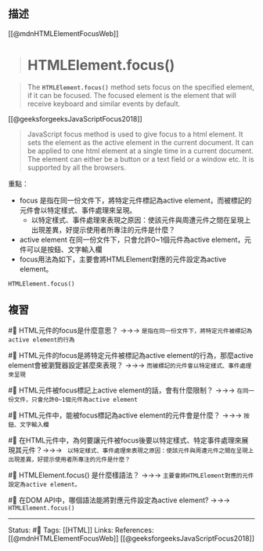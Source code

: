 ## 描述




[[@mdnHTMLElementFocusWeb]]
> # HTMLElement.focus()

> The **`HTMLElement.focus()`** method sets focus on the specified element, if it can be focused. The focused element is the element that will receive keyboard and similar events by default.


[[@geeksforgeeksJavaScriptFocus2018]]
> JavaScript focus method is used to give focus to a html element. It sets the element as the active element in the current document. It can be applied to one html element at a single time in a current document. The element can either be a button or a text field or a window etc. It is supported by all the browsers.

重點：
- focus 是指在同一份文件下，將特定元件標記為active element，而被標記的元件會以特定樣式、事件處理來呈現。
	- 以特定樣式、事件處理來表現之原因：使該元件與周遭元件之間在呈現上出現差異，好提示使用者所專注的元件是什麼？
- active element 在同一份文件下，只會允許0~1個元件為active element，元件可以是按鈕、文字輸入欄
- focus用法為如下，主要會將HTMLElement對應的元件設定為active element。
```
HTMLElement.focus()
```

## 複習


#🧠 HTML元件的focus是什麼意思？ ->->-> `是指在同一份文件下，將特定元件被標記為active element的行為`
<!--SR:!2024-12-18,506,250-->

#🧠 HTML元件的focus是將特定元件被標記為active element的行為，那麼active element會被瀏覽器設定甚麼來表現？ ->->-> `而被標記的元件會以特定樣式、事件處理來呈現`
<!--SR:!2023-09-14,2,245-->


#🧠 HTML元件被focus標記上active element的話，會有什麼限制？ ->->-> `在同一份文件，只會允許0~1個元件為active element`
<!--SR:!2023-11-06,98,230-->

#🧠 HTML元件中，能被focus標記為active element的元件會是什麼？ ->->-> `按鈕、文字輸入欄`
<!--SR:!2024-05-23,304,210-->

#🧠 在HTML元件中，為何要讓元件被focus後要以特定樣式、特定事件處理來展現其元件？->->-> ` 以特定樣式、事件處理來表現之原因：使該元件與周遭元件之間在呈現上出現差異，好提示使用者所專注的元件是什麼？`
<!--SR:!2023-12-20,253,248-->

#🧠 HTMLElement.focus() 是什麼樣語法？ ->->-> `主要會將HTMLElement對應的元件設定為active element。`
<!--SR:!2024-09-12,436,250-->

#🧠 在DOM API中，哪個語法能將對應元件設定為active element? ->->-> `HTMLElement.focus()`
<!--SR:!2024-04-10,340,250-->



---
Status: #🌱 
Tags:
 [[HTML]]
Links:
References:
[[@mdnHTMLElementFocusWeb]]
[[@geeksforgeeksJavaScriptFocus2018]]